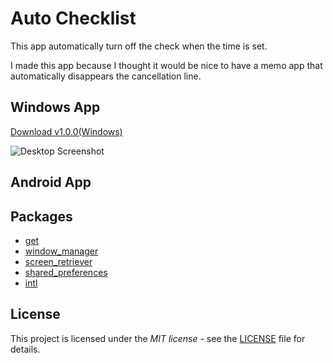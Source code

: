# Auto Checklist
This app automatically turn off the check when the time is set.

I made this app because I thought it would be nice to have a memo app that automatically disappears the cancellation line.

## Windows App
[Download v1.0.0(Windows)](https://github.com/YiJeongseop/Auto-Checklist/releases/tag/v1.0.0(Windows))

![Desktop Screenshot](https://github.com/YiJeongseop/Auto-Checklist/assets/112690335/20cba8a3-f6b0-4b81-98a8-c254da227081)

## Android App

## Packages
* [get](https://pub.dev/packages/get)
* [window_manager](https://pub.dev/packages/window_manager)
* [screen_retriever](https://pub.dev/packages/screen_retriever)
* [shared_preferences](https://pub.dev/packages/shared_preferences)
* [intl](https://pub.dev/packages/intl)

## License
This project is licensed under the _MIT license_ - see the [LICENSE](LICENSE) file for details.
